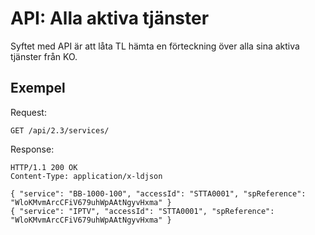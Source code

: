 # API: Alla aktiva tjänster

Syftet med API är att låta TL hämta en förteckning över alla sina aktiva tjänster från KO.

## Exempel

Request:
```http
GET /api/2.3/services/
```

Response:
```http
HTTP/1.1 200 OK
Content-Type: application/x-ldjson

{ "service": "BB-1000-100", "accessId": "STTA0001", "spReference": "WloKMvmArcCFiV679uhWpAAtNgyvHxma" }
{ "service": "IPTV", "accessId": "STTA0001", "spReference": "WloKMvmArcCFiV679uhWpAAtNgyvHxma" }

```

